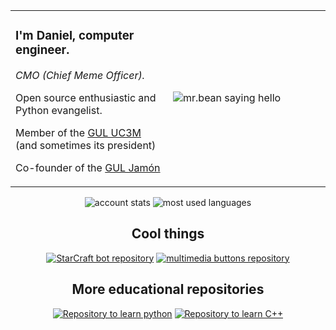<table align="center">
  <tr>
    <td style="width='50%'">
        <p><h3>I'm Daniel, computer engineer.</h3></p>
        <p><i>CMO (Chief Meme Officer).</i></p>
        <p>Open source enthusiastic and Python evangelist.</p>
        <p>Member of the <a href='https://github.com/guluc3m' target="_blank">GUL UC3M</a> (and sometimes its president)</p>
        <p>Co-founder of the <a href='https://jamon.gul.es' target="_blank">GUL Jamón</a></p>
    </td>
    <td width="50%"><img src="https://c.tenor.com/8IIQDBECgssAAAAC/hello-sexy-hi.gif" alt="mr.bean saying hello"></td>
  </tr>
</table>

<p align="center">
  <img src="https://github-readme-stats.vercel.app/api?username=patataman&count_private=true&show_icons=true&theme=tokyonight&include_all_commits=true&hide_title=true" alt="account stats">
    <img src="https://github-readme-stats.vercel.app/api/top-langs/?username=patataman&layout=compact&exclude_repo=PySpark" alt="most used languages">
</p>

<h2 align="center">Cool things</h2>
<p align="center">
  <a href="https://github.com/patataman/goliat"><img src="https://github-readme-stats.vercel.app/api/pin/?username=patataman&repo=goliat" alt="StarCraft bot repository"></a>
  <a href="https://github.com/patataman/picovolume"><img src="https://github-readme-stats.vercel.app/api/pin/?username=patataman&repo=picovolume" alt="multimedia buttons repository"></a>
</p>

<h2 align="center">More educational repositories</h2>
<p align="center">
  <a href="https://github.com/patataman/pythonbasic"><img src="https://github-readme-stats.vercel.app/api/pin/?username=patataman&repo=pythonbasic" alt="Repository to learn python"></a>
  <a href="https://github.com/patataman/basiccmasmas"><img src="https://github-readme-stats.vercel.app/api/pin/?username=patataman&repo=basiccmasmas" alt="Repository to learn C++"></a>
</p>
